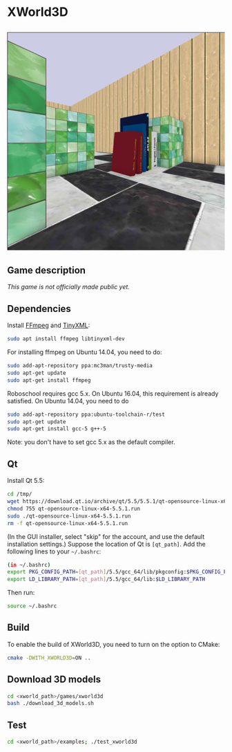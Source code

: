 # XWorld3D
## <img src="../../doc/xworld3d.png">

## Game description
*This game is not officially made public yet.*

## Dependencies

Install [FFmpeg](https://www.ffmpeg.org/) and [TinyXML](http://www.grinninglizard.com/tinyxml/):

```bash
sudo apt install ffmpeg libtinyxml-dev
```
For installing ffmpeg on Ubuntu 14.04, you need to do:
```bash
sudo add-apt-repository ppa:mc3man/trusty-media
sudo apt-get update
sudo apt-get install ffmpeg
```

Roboschool requires gcc 5.x. On Ubuntu 16.04, this requirement is already satisfied. On Ubuntu 14.04, you need to do
```bash
sudo add-apt-repository ppa:ubuntu-toolchain-r/test
sudo apt-get update
sudo apt-get install gcc-5 g++-5
```
Note: you don't have to set gcc 5.x as the default compiler.

## Qt
Install Qt 5.5:
```bash
cd /tmp/
wget https://download.qt.io/archive/qt/5.5/5.5.1/qt-opensource-linux-x64-5.5.1.run
chmod 755 qt-opensource-linux-x64-5.5.1.run
sudo ./qt-opensource-linux-x64-5.5.1.run
rm -f qt-opensource-linux-x64-5.5.1.run
```
(In the GUI installer, select "skip" for the account, and use the default installation settings.)
Suppose the location of Qt is `[qt_path]`. Add the following lines to your `~/.bashrc`:
```bash
(in ~/.bashrc)
export PKG_CONFIG_PATH=[qt_path]/5.5/gcc_64/lib/pkgconfig:$PKG_CONFIG_PATH
export LD_LIBRARY_PATH=[qt_path]/5.5/gcc_64/lib:$LD_LIBRARY_PATH
```
Then run:
```bash
source ~/.bashrc
```

## Build

To enable the build of XWorld3D, you need to turn on the option to CMake:
```bash
cmake -DWITH_XWORLD3D=ON ..
```

## Download 3D models
```bash
cd <xworld_path>/games/xworld3d
bash ./download_3d_models.sh
```

## Test
```bash
cd <xworld_path>/examples; ./test_xworld3d
```
